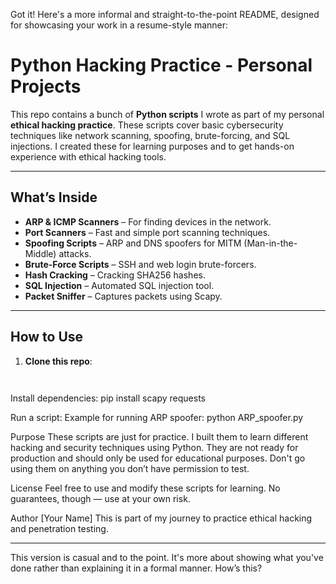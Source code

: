 Got it! Here's a more informal and straight-to-the-point README, designed for showcasing your work in a resume-style manner:

# Python Hacking Practice - Personal Projects

This repo contains a bunch of **Python scripts** I wrote as part of my personal **ethical hacking practice**. These scripts cover basic cybersecurity techniques like network scanning, spoofing, brute-forcing, and SQL injections. I created these for learning purposes and to get hands-on experience with ethical hacking tools.

---

## What’s Inside

- **ARP & ICMP Scanners** – For finding devices in the network.
- **Port Scanners** – Fast and simple port scanning techniques.
- **Spoofing Scripts** – ARP and DNS spoofers for MITM (Man-in-the-Middle) attacks.
- **Brute-Force Scripts** – SSH and web login brute-forcers.
- **Hash Cracking** – Cracking SHA256 hashes.
- **SQL Injection** – Automated SQL injection tool.
- **Packet Sniffer** – Captures packets using Scapy.

---

## How to Use

1. **Clone this repo**:
   ```bash
   


Install dependencies:
pip install scapy requests



Run a script:
Example for running ARP spoofer:
python ARP_spoofer.py




Purpose
These scripts are just for practice. I built them to learn different hacking and security techniques using Python. They are not ready for production and should only be used for educational purposes. Don't go using them on anything you don’t have permission to test.

License
Feel free to use and modify these scripts for learning. No guarantees, though — use at your own risk.

Author
[Your Name]
This is part of my journey to practice ethical hacking and penetration testing.

---

This version is casual and to the point. It's more about showing what you've done rather than explaining it in a formal manner. How’s this?

